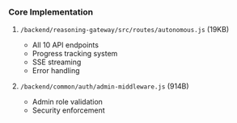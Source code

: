 ### Core Implementation

1. `/backend/reasoning-gateway/src/routes/autonomous.js` (19KB)
   - All 10 API endpoints
   - Progress tracking system
   - SSE streaming
   - Error handling

2. `/backend/common/auth/admin-middleware.js` (914B)
   - Admin role validation
   - Security enforcement
